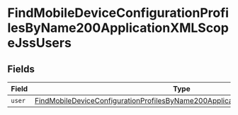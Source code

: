# FindMobileDeviceConfigurationProfilesByName200ApplicationXMLScopeJssUsers


## Fields

| Field                                                                                                                                                                                     | Type                                                                                                                                                                                      | Required                                                                                                                                                                                  | Description                                                                                                                                                                               |
| ----------------------------------------------------------------------------------------------------------------------------------------------------------------------------------------- | ----------------------------------------------------------------------------------------------------------------------------------------------------------------------------------------- | ----------------------------------------------------------------------------------------------------------------------------------------------------------------------------------------- | ----------------------------------------------------------------------------------------------------------------------------------------------------------------------------------------- |
| `user`                                                                                                                                                                                    | [FindMobileDeviceConfigurationProfilesByName200ApplicationXMLScopeJssUsersUser](../../models/operations/findmobiledeviceconfigurationprofilesbyname200applicationxmlscopejssusersuser.md) | :heavy_minus_sign:                                                                                                                                                                        | N/A                                                                                                                                                                                       |